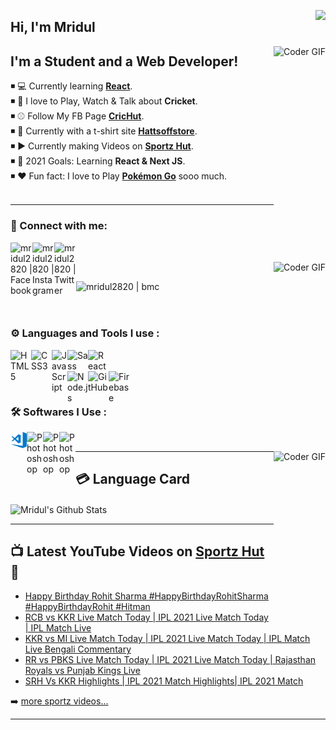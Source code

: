 [<img align="right" src="https://visitor-badge.glitch.me/badge?page_id=mridul2820.mridul2820" />][myprofile]

## Hi, I'm Mridul

[<img align="right" src="https://mridul2820.github.io/github-assets/assets/gif/coding.gif" alt="Coder GIF" height="280">][myprofile]

## I'm a Student and a Web Developer!


◾ 💻 Currently learning **[React][react]**.
<br/>
◾ 🏏 I love to Play, Watch & Talk about **Cricket**.
<br/>
◾ ⚾  Follow My FB Page **[CricHut][CricHut]**.
<br/>
◾ 👕 Currently with a t-shirt site **[Hattsoffstore][hattsoff]**.
<br/>
◾ ▶  Currently making Videos on  **[Sportz Hut][sportzhut]**.
<br/>
◾ 🥅 2021 Goals: Learning **React & Next JS**.
<br/>
◾ ❤ Fun fact: I love to Play **[Pokémon Go](https://pokemongolive.com/)** sooo much.
<br/>
<br/>

---

### 🧧 Connect with me:

[<img align="left" alt="mridul2820 | Facebook" width="35px" src="https://mridul2820.github.io/github-assets/assets/social/facebook.svg" />][facebook]
[<img align="left" alt="mridul2820 | Instagram" width="35px" src="https://mridul2820.github.io/github-assets/assets/social/instagram.svg" />][instagram]
[<img align="left" alt="mridul2820 | Twitter" width="35px" src="https://mridul2820.github.io/github-assets/assets/social/twitter.svg" />][twitter]

<br />

[<img align="right" src="https://mridul2820.github.io/github-assets/assets/gif/comp.gif" alt="Coder GIF" height="280">][myprofile]

<br />

[<img align="left" alt="mridul2820 | bmc" width="250px" src="https://mridul2820.github.io/github-assets/assets/social/BMC.svg" />][buymeacoffee]

<br />
<br />
<br />

### ⚙ Languages and Tools  I use :

[<img align="left" alt="HTML5" width="33px" src="https://mridul2820.github.io/github-assets/assets/tech/html-5.svg" />][myprofile]
[<img align="left" alt="CSS3" width="33px" src="https://mridul2820.github.io/github-assets/assets/tech/css.svg" />][myprofile]
[<img align="left" alt="JavaScript" width="25px" src="https://mridul2820.github.io/github-assets/assets/tech/js.png" />][myprofile]
[<img align="left" alt="Sass" width="33px" src="https://mridul2820.github.io/github-assets/assets/tech/sass.svg" />][myprofile]
[<img align="left" alt="React" width="33px" src="https://mridul2820.github.io/github-assets/assets/tech/react.svg" />][myprofile]
<br />
<br />
[<img align="left" alt="Node.js" width="33px" src="https://mridul2820.github.io/github-assets/assets/tech/node-js.png" />][myprofile]
[<img align="left" alt="GitHub" width="33px" src="https://mridul2820.github.io/github-assets/assets/tech/github.svg" />][myprofile]
[<img align="left" alt="Firebase" width="40px" src="https://mridul2820.github.io/github-assets/assets/tech/firebase.png" />][myprofile]

<br />

### 🛠 Softwares I Use : 

<a href="https://code.visualstudio.com/"><img align="left" alt="Visual Studio Code" width="26px" src="https://raw.githubusercontent.com/github/explore/80688e429a7d4ef2fca1e82350fe8e3517d3494d/topics/visual-studio-code/visual-studio-code.png" /> </a>
<a href="https://www.photoshop.com/en" target="_blank"> <img align="left" alt="Photoshop" width="26px" src="https://upload.wikimedia.org/wikipedia/commons/thumb/a/af/Adobe_Photoshop_CC_icon.svg/1200px-Adobe_Photoshop_CC_icon.svg.png"/> </a>
<a href="https://www.adobe.com/in/products/photoshop-lightroom.html" target="_blank"> <img align="left" alt="Photoshop" width="26px" src="https://upload.wikimedia.org/wikipedia/commons/thumb/4/40/Adobe_Premiere_Pro_CC_icon.svg/1200px-Adobe_Premiere_Pro_CC_icon.svg.png"/> </a>
<a href="https://www.adobe.com/in/products/premiere.html" target="_blank"> <img align="left" alt="Photoshop" width="26px" src="https://upload.wikimedia.org/wikipedia/commons/thumb/b/b6/Adobe_Photoshop_Lightroom_CC_logo.svg/220px-Adobe_Photoshop_Lightroom_CC_logo.svg.png"/> </a>

<br />

[<img align="right" src="https://mridul2820.github.io/github-assets/assets/gif/responsive.gif" alt="Coder GIF" height="280">][myprofile]

---

## 💳 Language Card
<img align="center" alt="Mridul's Github Stats" src="https://github-readme-stats.mridul28.vercel.app/api/top-langs/?username=mridul2820&&layout=compact" />

---

## 📺 Latest YouTube Videos on [Sportz Hut][sportzhut] 🏏
<!-- YOUTUBE:START -->
- [Happy Birthday Rohit Sharma #HappyBirthdayRohitSharma #HappyBirthdayRohit #Hitman](https://www.youtube.com/watch?v=rm-OLcCff4Y)
- [RCB vs KKR Live Match Today | IPL 2021 Live Match Today |  IPL Match Live](https://www.youtube.com/watch?v=TTmNbzbEmFg)
- [KKR  vs MI Live Match Today | IPL 2021 Live Match Today |  IPL Match Live Bengali Commentary](https://www.youtube.com/watch?v=JbmcLmdi_TM)
- [RR vs PBKS Live Match Today | IPL 2021 Live Match Today |  Rajasthan Royals vs Punjab Kings Live](https://www.youtube.com/watch?v=Q2xAGnGQUOU)
- [SRH Vs KKR Highlights | IPL 2021 Match Highlights| IPL 2021 Match](https://www.youtube.com/watch?v=X0nxWkOYq9g)
<!-- YOUTUBE:END -->
➡️ [more sportz videos...][sportzhut]

---

[myprofile]: https://github.com/Mridul2820
[buymeacoffee]: https://www.buymeacoffee.com/Mriduls
[CricHut]: https://www.facebook.com/crichutcricket/
[sportzhut]: https://www.youtube.com/sportzhut
[facebook]: https://www.facebook.com/mridul.panda.754/
[instagram]: https://www.instagram.com/i_mridul
[twitter]: https://twitter.com/i_mridul
[hattsoff]: https://www.hattsoffstore.com/
[react]: https://reactjs.org/
